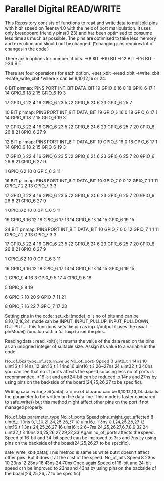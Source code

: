 # Parallel Digital READ/WRITE
 This Repository consists of functions to read and write data to multiple pins with high speed on Teensy4.0 with the help of port manipulation.
 It uses only breadboard friendly pins(0-23) and has been optimised to consume less time as much as possible.
 The pins are optimised to take less memory and execution and should not be changed.
(*changing pins requires lot of changes in the code.)

There are 5 options for number of bits.
->8 BIT
->10 BIT
->12 BIT
->16 BIT
->24 BIT

There are four operations for each option.
->set_xbit
->read_xbit
->write_xbit
->safe_write_xbit
*where x can be 8,10,12,16 or 24.

8 BIT pinmap:
PINS	PORT	 INT_BIT DATA_BIT
19	    GPIO_6	    16	    0
18	    GPIO_6	    17	    1
14	    GPIO_6	    18	    2
15	    GPIO_6	    19	    3
			
17	    GPIO_6	    22	    4
16	    GPIO_6	    23	    5
22	    GPIO_6	    24	    6
23	    GPIO_6	    25	    7

10 BIT pinmap: 
PINS	PORT	 INT_BIT  DATA_BIT
19	    GPIO_6	    16	    0
18	    GPIO_6	    17	    1
14  	GPIO_6	    18	    2
15	    GPIO_6	    19	    3
			
17	    GPIO_6	    22  	4
16	    GPIO_6	    23	    5
22	    GPIO_6	    24	    6
23	    GPIO_6	    25	    7
20	    GPIO_6	    26	    8
21	    GPIO_6	    27	    9

12 BIT pinmap:
PINS	PORT	 INT_BIT  DATA_BIT
19	    GPIO_6	    16	    0
18	    GPIO_6  	17	    1
14  	GPIO_6	    18	    2
15	    GPIO_6	    19	    3
			
17	    GPIO_6  	22	    4
16	    GPIO_6  	23	    5
22	    GPIO_6  	24	    6
23  	GPIO_6	    25	    7
20  	GPIO_6	    26	    8
21	    GPIO_6	    27	    9
			
1	    GPIO_6  	2	    10
0	    GPIO_6	    3	    11

16 BIT pinmap:
PINS	PORT	 INT_BIT	DATA_BIT
10	    GPIO_7	    0	        0
12	    GPIO_7	    1	        1
11	    GPIO_7	    2	        2
13	    GPIO_7	    3	        3
			
17	    GPIO_6	    22	        4
16	    GPIO_6	    23	        5
22	    GPIO_6	    24      	6
23	    GPIO_6	    25	        7
20	    GPIO_6	    26	        8
21	    GPIO_6	    27	        9
			
1	    GPIO_6	    2	        10
0	    GPIO_6	    3	        11
			
19  	GPIO_6	    16	        12
18	    GPIO_6	    17	        13
14	    GPIO_6	    18	        14
15	    GPIO_6	    19	        15

24 BIT pinmap:
PINS	PORT	 INT_BIT	DATA_BIT
10	    GPIO_7	    0	        0
12	    GPIO_7	    1	        1
11	    GPIO_7	    2	        2
13	    GPIO_7	    3	        3
			
17	    GPIO_6	    22	        4
16  	GPIO_6	    23	        5
22	    GPIO_6	    24	        6
23	    GPIO_6	    25	        7
20	    GPIO_6	    26      	8
21  	GPIO_6	    27	        9
			
1	    GPIO_6	    2	        10
0	    GPIO_6	    3	        11
			
19  	GPIO_6	    16	        12
18  	GPIO_6	    17	        13
14  	GPIO_6  	18	        14
15  	GPIO_6	    19	        15
			
2	    GPIO_9	    4	        16
3	    GPIO_9	    5	        17
4	    GPIO_9	    6	        18
			
5	    GPIO_9	    8	        19
			
6	    GPIO_7	    10	        20
9	    GPIO_7	    11	        21
			
8	    GPIO_7	    16	        22
7	    GPIO_7	    17	        23


Setting pins in the code:
set_xbit(mode);
x is no of bits and can be 8,10,12,16,24.
mode can be INPUT, INPUT_PULLUP, INPUT_PULLDOWN, OUTPUT....
this functions sets the pin as input/output it uses the usual pinMode() function with a for loop to set the pins.

Reading data :
read_xbit();
it returns the value of the data read on the pins as an unsigned integer of suitable size. Assign its value to a variable in the code.

No_of_bits       type_of_return_value        No_of_ports      Speed
   8                    uint8_t                   1            14ns
   10                   uint16_t                  1            14ns
   12                   uint16_t                  1            14ns
   16                   uint16_t                  2           26~27ns
   24                   uint32_t                  3            40ns
you can see that no of ports affects the speed so using less no of ports is recommonded. 
*16-bit and and 24-bit can be reduced to 14ns and 27ns by using pins on the backside of the board(24,25,26,27 to be specific).


Writing data:
write_xbit(data);
x is no of bits and can be 8,10,12,16,24.
data is the parameter to be written on the data line.
This mode is faster compared to safe_write() but this method might affect other pins on the port if not managed properly.

No_of_bits       parameter_type        No_of_ports      Speed         pins_might_get_affected
    8               uint8_t                 1            3ns           0,1,20,21,24,25,26,27
    10              uint16_t                1            3ns           0,1,24,25,26,27
    12              uint16_t                1            3ns           24,25,26,27
    16              uint16_t                2           6~7ns          24,25,26,27,6,7,8,9,32
    24              uint32_t                3            10ns          24,25,26,27,29,32,33
Again no_of_ports affects the speed. Speed of 16-bit and 24-bit speed can be improved to 3ns and 7ns by using pins on the backside of the board(24,25,26,27 to be specific).

safe_write_xbit(data);
This method is same as write but it doesn't affect other pins. 
But it does it at the cost of the speed. 
No_of_bits     Speed
    8           23ns
    10          23ns
    12          23ns
    16          43ns
    24          70ns
Once again Speed of 16-bit and 24-bit speed can be improved to 23ns and 43ns by using pins on the backside of the board(24,25,26,27 to be specific).